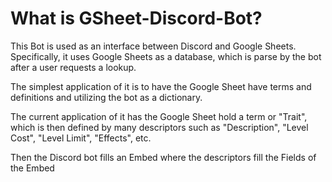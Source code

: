 # What is GSheet-Discord-Bot?
This Bot is used as an interface between Discord and Google Sheets. Specifically, it uses Google Sheets as a database, which is parse by the bot after a user requests a lookup.

The simplest application of it is to have the Google Sheet have terms and definitions and utilizing the bot as a dictionary.

The current application of it has the Google Sheet hold a term or "Trait", which is then defined by many descriptors such as "Description", "Level Cost", "Level Limit", "Effects", etc.

Then the Discord bot fills an Embed where the descriptors fill the Fields of the Embed
